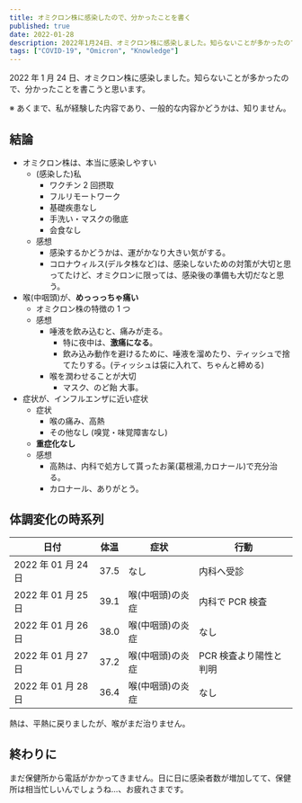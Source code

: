 ```yaml
---
title: オミクロン株に感染したので、分かったことを書く
published: true
date: 2022-01-28
description: 2022年1月24日、オミクロン株に感染しました。知らないことが多かったので、分かったことを書こうと思います。※ あくまで、私が経験した内容であり、一般的な内容かどうかは、知りません。
tags: ["COVID-19", "Omicron", "Knowledge"]
---
```


2022 年 1 月 24 日、オミクロン株に感染しました。知らないことが多かったので、分かったことを書こうと思います。

※ あくまで、私が経験した内容であり、一般的な内容かどうかは、知りません。

## 結論

- オミクロン株は、本当に感染しやすい
  - (感染した)私
    - ワクチン 2 回摂取
    - フルリモートワーク
    - 基礎疾患なし
    - 手洗い・マスクの徹底
    - 会食なし
  - 感想
    - 感染するかどうかは、運がかなり大きい気がする。
    - コロナウィルス(デルタ株など)は、感染しないための対策が大切と思ってたけど、オミクロンに限っては、感染後の準備も大切だなと思う。
- 喉(中咽頭)が、**めっっっちゃ痛い**
  - オミクロン株の特徴の 1 つ
  - 感想
    - 唾液を飲み込むと、痛みが走る。
      - 特に夜中は、**激痛になる**。
      - 飲み込み動作を避けるために、唾液を溜めたり、ティッシュで捨てたりする。(ティッシュは袋に入れて、ちゃんと締める)
    - 喉を潤わせることが大切
      - マスク、のど飴 大事。
- 症状が、インフルエンザに近い症状
  - 症状
    - 喉の痛み、高熱
    - その他なし (嗅覚・味覚障害なし)
  - **重症化なし**
  - 感想
    - 高熱は、内科で処方して貰ったお薬(葛根湯,カロナール)で充分治る。
    - カロナール、ありがとう。

## 体調変化の時系列

| 日付                | 体温 | 症状             | 行動                   |
| ------------------- | ---- | ---------------- | ---------------------- |
| 2022 年 01 月 24 日 | 37.5 | なし             | 内科へ受診             |
| 2022 年 01 月 25 日 | 39.1 | 喉(中咽頭)の炎症 | 内科で PCR 検査        |
| 2022 年 01 月 26 日 | 38.0 | 喉(中咽頭)の炎症 | なし                   |
| 2022 年 01 月 27 日 | 37.2 | 喉(中咽頭)の炎症 | PCR 検査より陽性と判明 |
| 2022 年 01 月 28 日 | 36.4 | 喉(中咽頭)の炎症 | なし                   |

熱は、平熱に戻りましたが、喉がまだ治りません。

## 終わりに

まだ保健所から電話がかかってきません。日に日に感染者数が増加してて、保健所は相当忙しいんでしょうね...、お疲れさまです。
